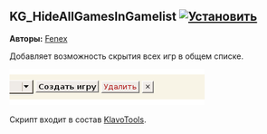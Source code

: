 ## KG_HideAllGamesInGamelist [![Установить](http://s43.radikal.ru/i101/1406/15/25aa0cc99cf2.png)](https://github.com/voidmain02/KgScripts/raw/master/scripts/KG_HideAllGamesInGamelist.user.js)
**Авторы:** [Fenex](http://klavogonki.ru/u/#/82885/)

Добавляет возможность скрытия всех игр в общем списке.

![Скриншот страницы со списком игр](img/KG_HideAllGamesInGamelist.png "Скриншот страницы со списком игр")

Скрипт входит в состав [KlavoTools](http://klavogonki.ru/forum/general/669/page1/).
